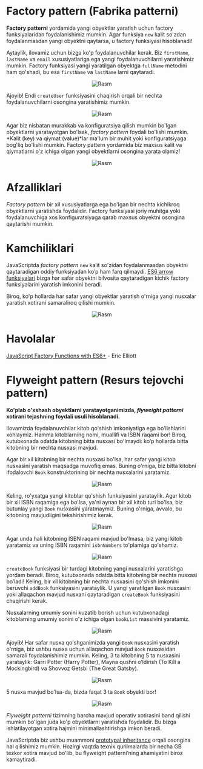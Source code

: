 # **Factory pattern (Fabrika patterni)**

**Factory patterni** yordamida yangi obyektlar yaratish uchun factory funksiyalaridan foydalanishimiz mumkin. Agar funksiya `new` kalit so'zdan foydalanmasdan yangi obyektni qaytarsa, u factory funksiyasi hisoblanadi!

Aytaylik, ilovamiz uchun bizga ko'p foydalanuvchilar kerak. Biz `firstName`, `lastName` va `email` xususiyatlariga ega yangi foydalanuvchilarni yaratishimiz mumkin. Factory funksiyasi yangi yaratilgan obyektga `fullName` metodini ham qo'shadi, bu esa `firstName` va `lastName` larni qaytaradi.

<div align="center">
  <img src="../../images/factory/01.design.png" alt="Rasm" />
</div>

Ajoyib! Endi `createUser` funksiyasini chaqirish orqali bir nechta foydalanuvchilarni osongina yaratishimiz mumkin.

<div align="center">
  <img src="../../images/factory/02.design.png" alt="Rasm" />
</div>

Agar biz nisbatan murakkab va konfiguratsiya qilish mumkin bo'lgan obyektlarni yaratayotgan bo'lsak, *factory pattern* foydali bo'lishi mumkin. *Kalit (key) va qiymat (value)*lar ma'lum bir muhit yoki konfiguratsiyaga bog'liq bo'lishi mumkin. Factory pattern yordamida biz maxsus kalit va qiymatlarni o'z ichiga olgan yangi obyektlarni osongina yarata olamiz!

<div align="center">
  <img src="../../images/factory/03.design.png" alt="Rasm" />
</div>

# Afzalliklari

*Factory pattern* bir xil xususiyatlarga ega bo'lgan bir nechta kichikroq obyektlarni yaratishda foydalidir. Factory funksiyasi joriy muhitga yoki foydalanuvchiga xos konfiguratsiyaga qarab maxsus obyektni osongina qaytarishi mumkin.

# Kamchiliklari

JavaScriptda *factory pattern* `new` kalit so'zidan foydalanmasdan obyektni qaytaradigan oddiy funksiyadan ko’p ham farq qilmaydi. [ES6 arrow funksiyalari](https://developer.mozilla.org/en-US/docs/Web/JavaScript/Guide/Functions#arrow_functions) bizga har safar obyektni bilvosita qaytaradigan kichik factory funksiyalarini yaratish imkonini beradi.

Biroq, ko'p hollarda har safar yangi obyektlar yaratish o'rniga yangi nusxalar yaratish xotirani samaraliroq qilishi mumkin.

<div align="center">
  <img src="../../images/factory/04.design.png" alt="Rasm" />
</div>



# Havolalar

[JavaScript Factory Functions with ES6+](https://medium.com/javascript-scene/javascript-factory-functions-with-es6-4d224591a8b1) - Eric Elliott


# Flyweight pattern (Resurs tejovchi pattern)


**Ko'plab o'xshash obyektlarni yaratayotganimizda, *flyweight patterni* xotirani tejashning foydali usuli hisoblanadi.**

Ilovamizda foydalanuvchilar kitob qo'shish imkoniyatiga ega bo'lishlarini xohlaymiz. Hamma kitoblarning nomi, muallifi va ISBN raqami bor! Biroq, kutubxonada odatda kitobning bitta nusxasi bo'lmaydi: ko’p hollarda bitta kitobning bir nechta nusxasi mavjud.

Agar bir xil kitobning bir nechta nusxasi bo'lsa, har safar yangi kitob nusxasini yaratish maqsadga muvofiq emas. Buning o'rniga, biz bitta kitobni ifodalovchi `Book` konstruktorining bir nechta nusxalarini yaratamiz.

<div align="center">
  <img src="../../images/factory/06.design.png" alt="Rasm" />
</div>

Keling, ro'yxatga yangi kitoblar qo'shish funksiyasini yarataylik. Agar kitob bir xil ISBN raqamiga ega bo'lsa, ya'ni aynan bir xil kitob turi bo'lsa, biz butunlay yangi `Book` nusxasini yaratmaymiz. Buning o'rniga, avvalo, bu kitobning mavjudligini tekshirishimiz kerak.

<div align="center">
  <img src="../../images/factory/07.design.png" alt="Rasm" />
</div>

Agar unda hali kitobning ISBN raqami mavjud bo'lmasa, biz yangi kitob yaratamiz va uning ISBN raqamini `isbnNumbers`  to'plamiga qo'shamiz. 

<div align="center">
  <img src="../../images/factory/08design.png" alt="Rasm" />
</div>

`createBook` funksiyasi bir turdagi kitobning yangi nusxalarini yaratishga yordam beradi. Biroq, kutubxonada odatda bitta kitobning bir nechta nusxasi bo’ladi! Keling, bir xil kitobning bir nechta nusxasini qo'shish imkonini beruvchi `addBook` funksiyasini yarataylik. U yangi yaratilgan `Book` nusxasini yoki allaqachon mavjud nusxani qaytaradigan `createBook`  funksiyasini chaqirishi kerak.

Nusxalarning umumiy sonini kuzatib borish uchun kutubxonadagi kitoblarning umumiy sonini o'z ichiga olgan `bookList` massivini yaratamiz.

<div align="center">
  <img src="../../images/factory/09.design.png" alt="Rasm" />
</div>

Ajoyib! Har safar nusxa qo'shganimizda yangi `Book` nusxasini yaratish o'rniga, biz ushbu nusxa uchun allaqachon mavjud `Book` nusxasidan samarali foydalanishimiz mumkin. Keling, 3 ta kitobning 5 ta nusxasini yarataylik: Garri Potter (Harry Potter), Mayna qushni o’ldirish (To Kill a Mockingbird) va Shovvoz Getsbi (The Great Gatsby).

<div align="center">
  <img src="../../images/factory/10.design.png" alt="Rasm" />
</div>

5 nusxa mavjud bo'lsa-da, bizda faqat 3 ta `Book` obyekti bor!

<div align="center">
  <img src="../../images/factory/11.design.png" alt="Rasm" />
</div>


*Flyweight patterni* tizimning barcha mavjud operativ xotirasini band qilishi mumkin bo'lgan juda ko'p obyektlarni yaratishda foydalidir. Bu bizga ishlatilayotgan xotira hajmini minimallashtirishga imkon beradi.

JavaScriptda biz ushbu muammoni [prototypal inheritance](https://developer.mozilla.org/en-US/docs/Web/JavaScript/Inheritance_and_the_prototype_chain) orqali osongina hal qilishimiz mumkin. Hozirgi vaqtda  texnik qurilmalarda bir necha GB tezkor xotira mavjud bo'lib, bu flyweight patterni’ning ahamiyatini biroz kamaytiradi.